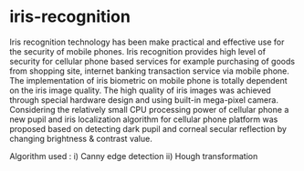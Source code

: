 # iris-recognition
Iris recognition technology has been make practical and effective use for the security of mobile phones. Iris recognition provides high level of security for cellular phone based services for example purchasing of goods from shopping site, internet banking transaction service via mobile phone. The implementation of iris biometric on mobile phone is totally dependent on the iris image quality. The high quality of iris images was achieved through special hardware design and using built-in mega-pixel camera. Considering the relatively small CPU processing power of cellular phone a new pupil and iris localization algorithm for cellular phone platform was proposed based on detecting dark pupil and corneal secular reflection by changing brightness &amp; contrast value.

Algorithm used :
i) Canny edge detection
ii) Hough transformation
